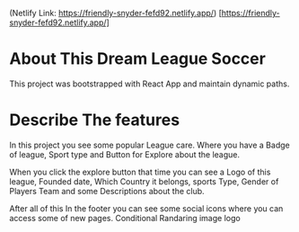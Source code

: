 (Netlify Link: https://friendly-snyder-fefd92.netlify.app/)   [https://friendly-snyder-fefd92.netlify.app/]

# About This Dream League Soccer

This project was bootstrapped with React App and maintain dynamic paths.

# Describe The features

In this project you see some popular League care. Where you have a Badge of league, Sport type and Button for Explore about the league.

When you click the explore button that time you can see a Logo of this league, Founded date, Which Country it belongs, sports Type, Gender of Players Team and some Descriptions about the club.

After all of this In the footer you can see some social icons where you can access some of new pages. Conditional Randaring image logo
